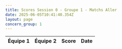 ```yaml
---
title: Scores Session 0 - Groupe 1 - Matchs Aller
date: 2025-06-05T10:41:40.354Z
layout: page
concern_group: 1
---
```




| Équipe 1 | Équipe 2 | Score | Date |
|----------|----------|-------|------|

